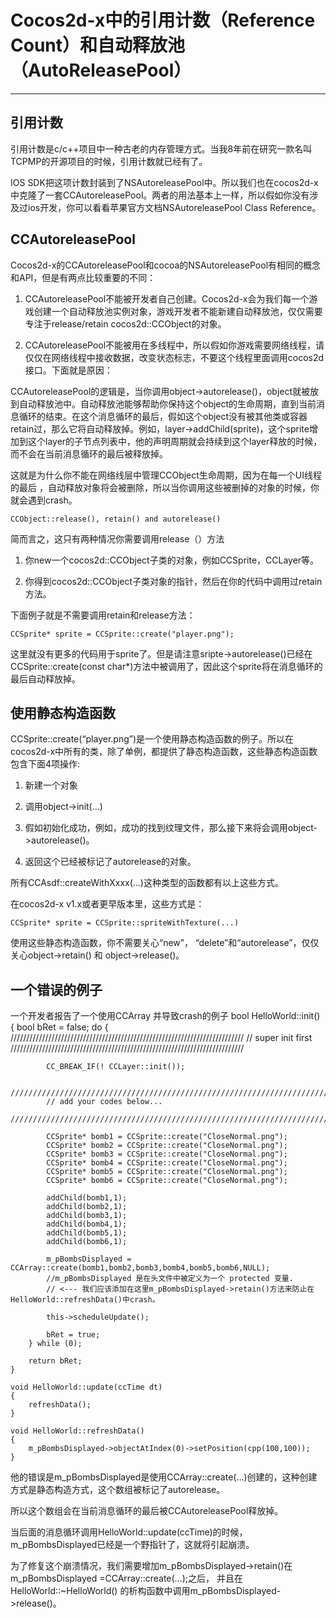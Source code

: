 # Cocos2d-x中的引用计数（Reference Count）和自动释放池（AutoReleasePool） #

-----------------

## 引用计数

引用计数是c/c++项目中一种古老的内存管理方式。当我8年前在研究一款名叫TCPMP的开源项目的时候，引用计数就已经有了。 

IOS SDK把这项计数封装到了NSAutoreleasePool中。所以我们也在cocos2d-x中克隆了一套CCAutoreleasePool。两者的用法基本上一样，所以假如你没有涉及过ios开发，你可以看看苹果官方文档NSAutoreleasePool Class Reference。 

## CCAutoreleasePool

Cocos2d-x的CCAutoreleasePool和cocoa的NSAutoreleasePool有相同的概念和API，但是有两点比较重要的不同： 

1. CCAutoreleasePool不能被开发者自己创建。Cocos2d-x会为我们每一个游戏创建一个自动释放池实例对象，游戏开发者不能新建自动释放池，仅仅需要专注于release/retain cocos2d::CCObject的对象。 

2. CCAutoreleasePool不能被用在多线程中，所以假如你游戏需要网络线程，请仅仅在网络线程中接收数据，改变状态标志，不要这个线程里面调用cocos2d接口。下面就是原因： 



CCAutoreleasePool的逻辑是，当你调用object->autorelease()，object就被放到自动释放池中。自动释放池能够帮助你保持这个object的生命周期，直到当前消息循环的结束。在这个消息循环的最后，假如这个object没有被其他类或容器retain过，那么它将自动释放掉。例如，layer->addChild(sprite)，这个sprite增加到这个layer的子节点列表中，他的声明周期就会持续到这个layer释放的时候，而不会在当前消息循环的最后被释放掉。 

这就是为什么你不能在网络线层中管理CCObject生命周期，因为在每一个UI线程的最后 ，自动释放对象将会被删除，所以当你调用这些被删掉的对象的时候，你就会遇到crash。 

	CCObject::release(), retain() and autorelease() 

简而言之，这只有两种情况你需要调用release（）方法 

1. 你new一个cocos2d::CCObject子类的对象，例如CCSprite，CCLayer等。 

2. 你得到cocos2d::CCObject子类对象的指针，然后在你的代码中调用过retain方法。 

下面例子就是不需要调用retain和release方法： 

	CCSprite* sprite = CCSprite::create("player.png"); 

这里就没有更多的代码用于sprite了。但是请注意sripte->autorelease()已经在CCSprite::create(const char*)方法中被调用了，因此这个sprite将在消息循环的最后自动释放掉。 

## 使用静态构造函数

CCSprite::create(“player.png”)是一个使用静态构造函数的例子。所以在cocos2d-x中所有的类，除了单例，都提供了静态构造函数，这些静态构造函数包含下面4项操作: 

1. 新建一个对象 

2. 调用object->init(…) 

3. 假如初始化成功，例如，成功的找到纹理文件，那么接下来将会调用object->autorelease()。 

4. 返回这个已经被标记了autorelease的对象。 

所有CCAsdf::createWithXxxx(…)这种类型的函数都有以上这些方式。 

在cocos2d-x v1.x或者更早版本里，这些方式是： 

	CCSprite* sprite = CCSprite::spriteWithTexture(...) 

使用这些静态构造函数，你不需要关心“new”， “delete”和“autorelease”，仅仅关心object->retain() 和 object->release()。 

## 一个错误的例子

一个开发者报告了一个使用CCArray 并导致crash的例子 
	bool HelloWorld::init()
	{
	    bool bRet = false;
	    do
	    {
	        //////////////////////////////////////////////////////////////////////////
	        // super init first
	        //////////////////////////////////////////////////////////////////////////
	 
	        CC_BREAK_IF(! CCLayer::init());
	 
	        //////////////////////////////////////////////////////////////////////////
	        // add your codes below...
	        //////////////////////////////////////////////////////////////////////////
	 
	        CCSprite* bomb1 = CCSprite::create("CloseNormal.png");
	        CCSprite* bomb2 = CCSprite::create("CloseNormal.png");
	        CCSprite* bomb3 = CCSprite::create("CloseNormal.png");
	        CCSprite* bomb4 = CCSprite::create("CloseNormal.png");
	        CCSprite* bomb5 = CCSprite::create("CloseNormal.png");
	        CCSprite* bomb6 = CCSprite::create("CloseNormal.png");
	 
	        addChild(bomb1,1);
	        addChild(bomb2,1);
	        addChild(bomb3,1);
	        addChild(bomb4,1);
	        addChild(bomb5,1);
	        addChild(bomb6,1);
	 
	        m_pBombsDisplayed = CCArray::create(bomb1,bomb2,bomb3,bomb4,bomb5,bomb6,NULL);
	        //m_pBombsDisplayed 是在头文件中被定义为一个 protected 变量.
	        // <--- 我们应该添加在这里m_pBombsDisplayed->retain()方法来防止在HelloWorld::refreshData()中crash。
	 
	        this->scheduleUpdate();
	 
	        bRet = true;
	    } while (0);
	 
	    return bRet;
	}
	 
	void HelloWorld::update(ccTime dt)
	{
	    refreshData();
	}
	 
	void HelloWorld::refreshData()
	{
	    m_pBombsDisplayed->objectAtIndex(0)->setPosition(cpp(100,100));
	}



他的错误是m_pBombsDisplayed是使用CCArray::create(…)创建的，这种创建方式是静态构造方式，这个数组被标记了autorelease。 

所以这个数组会在当前消息循环的最后被CCAutoreleasePool释放掉。 

当后面的消息循环调用HelloWorld::update(ccTime)的时候，m_pBombsDisplayed已经是一个野指针了，这就将引起崩溃。 

为了修复这个崩溃情况，我们需要增加m_pBombsDisplayed->retain()在 m_pBombsDisplayed =CCArray::create(…);之后，
 并且在 HelloWorld::~HelloWorld() 的析构函数中调用m_pBombsDisplayed->release()。 
